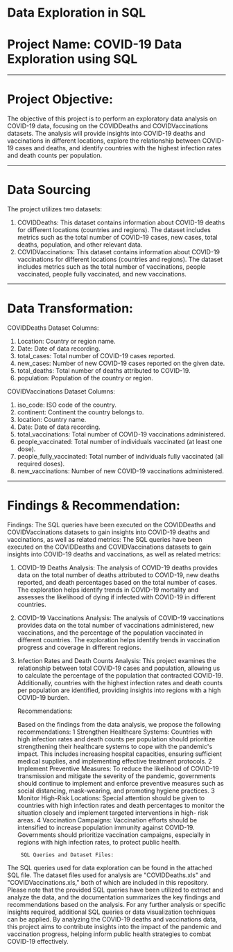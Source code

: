# Data Exploration in SQL
#  Project Name: COVID-19 Data Exploration using SQL


----
# Project Objective: 
The objective of this project is to perform an exploratory data analysis on COVID-19 data, focusing on the COVIDDeaths and COVIDVaccinations datasets. The analysis will provide insights into COVID-19 deaths and vaccinations in different locations, explore the relationship between COVID-19 cases and deaths, and identify countries with the highest infection rates and death counts per population.



-----
# Data Sourcing
The project utilizes two datasets:
1. COVIDDeaths: This dataset contains information about COVID-19 deaths for different locations (countries and regions). The dataset includes metrics such as the total number of COVID-19 cases, new cases, total deaths, population, and other relevant data.
2. COVIDVaccinations: This dataset contains information about COVID-19 vaccinations for different locations (countries and regions). The dataset includes metrics such as the total number of vaccinations, people vaccinated, people fully vaccinated, and new vaccinations.



----
# Data Transformation:

COVIDDeaths Dataset Columns:
1. Location: Country or region name.
2. Date: Date of data recording.
3. total_cases: Total number of COVID-19 cases reported.
4. new_cases: Number of new COVID-19 cases reported on the given date.
5. total_deaths: Total number of deaths attributed to COVID-19.
6. population: Population of the country or region.

COVIDVaccinations Dataset Columns:
1. iso_code: ISO code of the country.
2. continent: Continent the country belongs to.
3. location: Country name.
4. Date: Date of data recording.
5. total_vaccinations: Total number of COVID-19 vaccinations administered.
6. people_vaccinated: Total number of individuals vaccinated (at least one dose).
7. people_fully_vaccinated: Total number of individuals fully vaccinated (all required doses).
8. new_vaccinations: Number of new COVID-19 vaccinations administered.




----
# Findings & Recommendation:
 Findings:
The SQL queries have been executed on the COVIDDeaths and COVIDVaccinations datasets to gain insights into COVID-19 deaths and vaccinations, as well as related metrics:
The SQL queries have been executed on the COVIDDeaths and COVIDVaccinations datasets to gain insights into COVID-19 deaths and vaccinations, as well as related metrics:

1. COVID-19 Deaths Analysis:
    The analysis of COVID-19 deaths provides data on the total number of deaths attributed to COVID-19, new deaths reported, and death percentages based on the total number of cases.
    The exploration helps identify trends in COVID-19 mortality and assesses the likelihood of dying if infected with COVID-19 in different countries.
2. COVID-19 Vaccinations Analysis:
   The analysis of COVID-19 vaccinations provides data on the total number of vaccinations administered, new vaccinations, and the percentage of the population vaccinated in different countries.
   The exploration helps identify trends in vaccination progress and coverage in different regions.
3. Infection Rates and Death Counts Analysis:
   This project examines the relationship between total COVID-19 cases and population, allowing us to calculate the percentage of the population that contracted COVID-19.
   Additionally, countries with the highest infection rates and death counts per population are identified, providing insights into regions with a high COVID-19 burden.

   Recommendations:
   
   Based on the findings from the data analysis, we propose the following recommendations:
1  Strengthen Healthcare Systems: Countries with high infection rates and death counts per population should prioritize strengthening their healthcare systems to cope with the pandemic's impact. This 
   includes increasing hospital capacities, ensuring sufficient medical supplies, and implementing effective treatment protocols.
2  Implement Preventive Measures: To reduce the likelihood of COVID-19 transmission and mitigate the severity of the pandemic, governments should continue to implement and enforce preventive measures such 
   as social distancing, mask-wearing, and promoting hygiene practices.
3  Monitor High-Risk Locations: Special attention should be given to countries with high infection rates and death percentages to monitor the situation closely and implement targeted interventions in 
   high- risk areas.
4  Vaccination Campaigns: Vaccination efforts should be intensified to increase population immunity against COVID-19. Governments should prioritize vaccination campaigns, especially in regions with high 
   infection rates, to protect public health.

   
        SQL Queries and Dataset Files:
The SQL queries used for data exploration can be found in the attached SQL file. The dataset files used for analysis are "COVIDDeaths.xls" and "COVIDVaccinations.xls," both of which are included in this repository.
Please note that the provided SQL queries have been utilized to extract and analyze the data, and the documentation summarizes the key findings and recommendations based on the analysis.
For any further analysis or specific insights required, additional SQL queries or data visualization techniques can be applied. 
By analyzing the COVID-19 deaths and vaccinations data, this project aims to contribute insights into the impact of the pandemic and vaccination progress, helping inform public health strategies to combat COVID-19 effectively.




